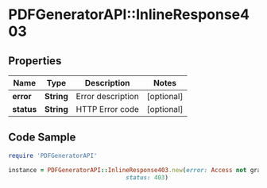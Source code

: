 # PDFGeneratorAPI::InlineResponse403

## Properties

Name | Type | Description | Notes
------------ | ------------- | ------------- | -------------
**error** | **String** | Error description | [optional] 
**status** | **String** | HTTP Error code | [optional] 

## Code Sample

```ruby
require 'PDFGeneratorAPI'

instance = PDFGeneratorAPI::InlineResponse403.new(error: Access not granted,
                                 status: 403)
```


